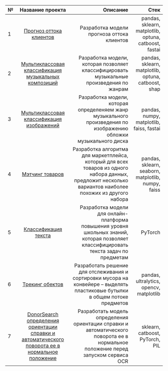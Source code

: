 |№|Название проекта|Описание|Стек|
|:-|:-:|-:|-:|
|1|[Прогноз оттока клиентов](https://github.com/TanyaLatushkina/Portfolio/blob/main/01.churn_rate_customer)|Разработка модели прогноза оттока клиентов|pandas, sklearn, matplotlib, optuna, catboost, fastai|
|2|[Мультиклассовая классификация музыкальных композиций](https://github.com/TanyaLatushkina/Portfolio/tree/main/04.music_genre_classifier)|Pазработка модели, которая позволяет классифицировать музыкальные произведения по жанрам|pandas, sklearn, matplotlib, optuna, catboost, shap|
|3|[Мультиклассовая классификация изображений](https://github.com/TanyaLatushkina/Portfolio/tree/main/02.cv_music_genre_classifier)|Pазработка модели, которая определеняем жанр музыкального произведения по изображению обложки музыкального диска|pandas, numpy, matplotlib, faiss, fastai|
|4|[Мэтчинг товаров](https://github.com/TanyaLatushkina/Portfolio/tree/main/03.data_matching)|Разработка алгоритма для маркетплейса, который для всех товаров из одного набора данных, предложит несколько вариантов наиболее похожих из другого набора|pandas, sklearn, seaborn, matplotlib, numpy, faiss|
|5|[Классификация текста](https://github.com/TanyaLatushkina/Portfolio/tree/main/05.nlp_classifier)|Pазработка модели для онлайн-платформа повышения уровня школьных знаний, которая позволяет классифицировать текста задач по предметам|PyTorch|
|6|[Трекинг обектов](https://github.com/TanyaLatushkina/Portfolio/tree/main/6.object_tracking)|Pазработать решение для отслеживания и сортировки мусора на конвейере – выделять пластиковые бутылки в общем потоке предметов|pandas, ultralytics, opencv, matplotlib|
|7|[DonorSearch oпределения ориентации справки и автоматического поворота ее в нормальное положение](https://github.com/TanyaLatushkina/Portfolio/tree/main/07.donor_search_text_orientation)|Разработать модель определения ориентации справки и автоматического поворота ее в нормальное положение перед запуском сервиса OCR|sklearn, catboost, PyTorch, PIL|
